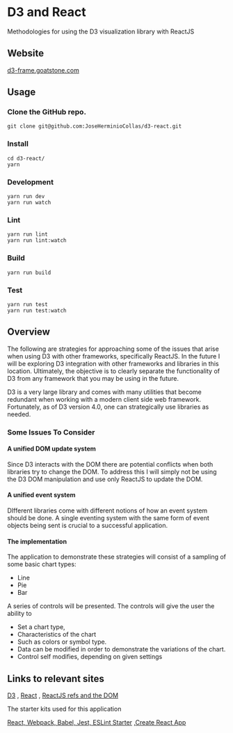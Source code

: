 # D3 and React

Methodologies for using the D3 visualization library with ReactJS

## Website
    
[d3-frame.goatstone.com](http://d3-frame.goatstone.com)
    
## Usage

### Clone the GitHub repo.

```    
git clone git@github.com:JoseHerminioCollas/d3-react.git
```

### Install
```
cd d3-react/
yarn
```
### Development

```    
yarn run dev
yarn run watch
```    

### Lint

```    
yarn run lint
yarn run lint:watch
```    

### Build

```    
yarn run build
```    

### Test
```    
yarn run test
yarn run test:watch
```    

## Overview

The following are strategies for approaching some of the issues that arise when using D3 with other frameworks, specifically ReactJS. In the future I will be exploring D3 integration with other frameworks and libraries in this location. Ultimately, the objective is to clearly separate the functionality of D3 from any framework that you may be using in the future. 

D3 is a very large library and comes with many utilities that become redundant when working with a modern client side web framework. Fortunately, as of D3 version 4.0, one can strategically use libraries as needed.

### Some Issues To Consider

#### A unified DOM update system

Since D3 interacts with the DOM there are potential conflicts when both libraries try to change the DOM. To address this I will simply not be using the D3 DOM manipulation and use only ReactJS to update the DOM. 

#### A unified event system

DIfferent libraries come with different notions of how an event system should be done. A single eventing system with the same form of event objects being sent is crucial to a successful application.

#### The implementation

The application to demonstrate these strategies will consist of a sampling of some basic chart types: 
 - Line 
 - Pie 
 - Bar 

A series of controls will be presented. The controls will give the user the ability to 

 - Set a chart type, 
 - Characteristics of the chart 
 - Such as colors or symbol type. 
 - Data can be modified in order to demonstrate the variations of the chart.
 - Control self modifies, depending on given settings

## Links to relevant sites

[D3](https://d3js.org/)
 , [React](https://reactjs.org/)
 , [ReactJS refs and the DOM](https://reactjs.org/docs/refs-and-the-dom.html)

The starter kits used for this application

[React, Webpack, Babel, Jest, ESLint Starter](https://github.com/oscarmorrison/react-webpack-starter)
 ,[Create React App](https://github.com/facebookincubator/create-react-app)



